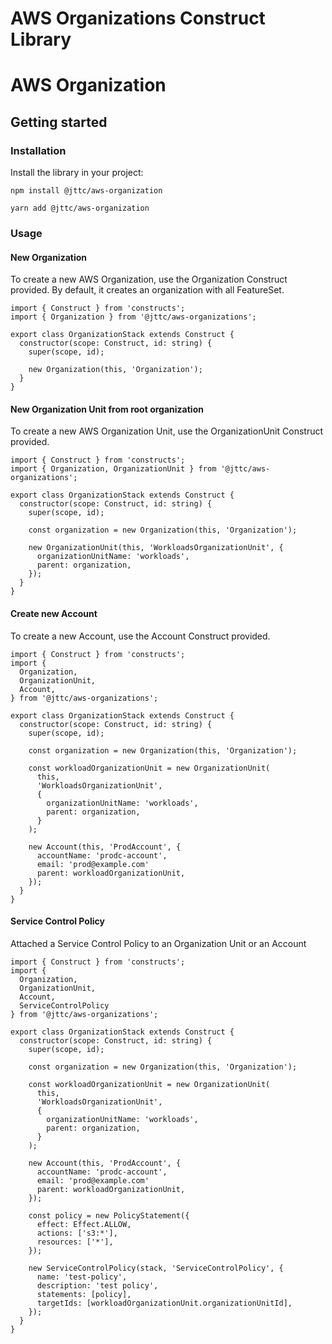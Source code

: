 # AWS Organizations Construct Library

# AWS Organization

## Getting started

### Installation

Install the library in your project:

```shell
npm install @jttc/aws-organization
```
```shell
yarn add @jttc/aws-organization
```

### Usage

#### New Organization

To create a new AWS Organization, use the Organization Construct provided. By default, it creates an organization with all FeatureSet.

```
import { Construct } from 'constructs';
import { Organization } from '@jttc/aws-organizations';

export class OrganizationStack extends Construct {
  constructor(scope: Construct, id: string) {
    super(scope, id);

    new Organization(this, 'Organization');
  }
}
```

#### New Organization Unit from root organization

To create a new AWS Organization Unit, use the OrganizationUnit Construct provided.

```
import { Construct } from 'constructs';
import { Organization, OrganizationUnit } from '@jttc/aws-organizations';

export class OrganizationStack extends Construct {
  constructor(scope: Construct, id: string) {
    super(scope, id);

    const organization = new Organization(this, 'Organization');

    new OrganizationUnit(this, 'WorkloadsOrganizationUnit', {
      organizationUnitName: 'workloads',
      parent: organization,
    });
  }
}

```


#### Create new Account

To create a new Account, use the Account Construct provided.

```
import { Construct } from 'constructs';
import {
  Organization,
  OrganizationUnit,
  Account,
} from '@jttc/aws-organizations';

export class OrganizationStack extends Construct {
  constructor(scope: Construct, id: string) {
    super(scope, id);

    const organization = new Organization(this, 'Organization');

    const workloadOrganizationUnit = new OrganizationUnit(
      this,
      'WorkloadsOrganizationUnit',
      {
        organizationUnitName: 'workloads',
        parent: organization,
      }
    );

    new Account(this, 'ProdAccount', {
      accountName: 'prodc-account',
      email: 'prod@example.com'
      parent: workloadOrganizationUnit,
    });
  }
}
```

#### Service Control Policy

Attached a Service Control Policy to an Organization Unit or an Account

```
import { Construct } from 'constructs';
import {
  Organization,
  OrganizationUnit,
  Account,
  ServiceControlPolicy
} from '@jttc/aws-organizations';

export class OrganizationStack extends Construct {
  constructor(scope: Construct, id: string) {
    super(scope, id);

    const organization = new Organization(this, 'Organization');

    const workloadOrganizationUnit = new OrganizationUnit(
      this,
      'WorkloadsOrganizationUnit',
      {
        organizationUnitName: 'workloads',
        parent: organization,
      }
    );

    new Account(this, 'ProdAccount', {
      accountName: 'prodc-account',
      email: 'prod@example.com'
      parent: workloadOrganizationUnit,
    });

    const policy = new PolicyStatement({
      effect: Effect.ALLOW,
      actions: ['s3:*'],
      resources: ['*'],
    });
    
    new ServiceControlPolicy(stack, 'ServiceControlPolicy', {
      name: 'test-policy',
      description: 'test policy',
      statements: [policy],
      targetIds: [workloadOrganizationUnit.organizationUnitId],
    });
  }
}
```